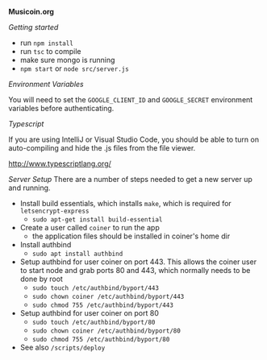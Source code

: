 **Musicoin.org**

_Getting started_

 * run `npm install`
 * run `tsc` to compile
 * make sure mongo is running
 * `npm start` or `node src/server.js`
  
 
_Environment Variables_

You will need to set the `GOOGLE_CLIENT_ID` and `GOOGLE_SECRET` environment
variables before authenticating.   

 _Typescript_
 
If you are using IntelliJ or Visual Studio Code, you should be 
able to turn on auto-compiling and hide the .js files from the 
file viewer.  

http://www.typescriptlang.org/

_Server Setup_
There are a number of steps needed to get a new server up and running.  

- Install build essentials, which installs `make`, which is required for `letsencrypt-express`
  - `sudo apt-get install build-essential`
- Create a user called `coiner` to run the app
  - the application files should be installed in coiner's home dir
- Install authbind
  - `sudo apt install authbind`
- Setup authbind for user coiner on port 443.  This allows the coiner user to start node and grab ports 80 and 443, which normally needs to be done by root
  - `sudo touch /etc/authbind/byport/443`
  - `sudo chown coiner /etc/authbind/byport/443`
  - `sudo chmod 755 /etc/authbind/byport/443`
- Setup authbind for user coiner on port 80  
  - `sudo touch /etc/authbind/byport/80`
  - `sudo chown coiner /etc/authbind/byport/80`
  - `sudo chmod 755 /etc/authbind/byport/80`
- See also `/scripts/deploy`

 